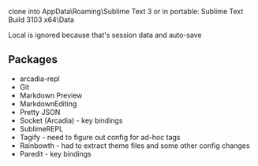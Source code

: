 clone into AppData\Roaming\Sublime Text 3
or in portable: Sublime Text Build 3103 x64\Data

Local is ignored because that's session data and auto-save

## Packages
* arcadia-repl
* Git
* Markdown Preview
* MarkdownEditing
* Pretty JSON
* Socket (Arcadia) - key bindings
* SublimeREPL
* Tagify - need to figure out config for ad-hoc tags
* Rainbowth - had to extract theme files and some other config changes
* Paredit - key bindings

